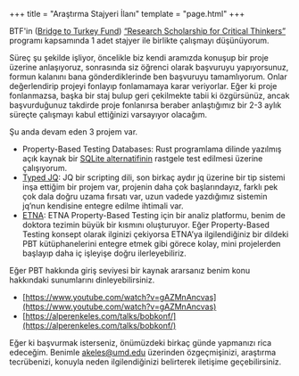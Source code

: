 +++
title = "Araştırma Stajyeri İlanı"
template = "page.html"
+++


BTF'in ([Bridge to Turkey Fund](https://bridgetoturkiye.org)) [“Research Scholarship for Critical Thinkers”](https://bridgetoturkiye.org/our-work/scholarship-programs/research-scholarship-for-critical-thinkers/#:~:text=Research%20Scholarship%20for%20Critical%20Thinkers%20(RSCT),-by%20Bridge%20to&text=Unlike%20traditional%20scholarship%20programs%2C%20RSCT,impact%20of%20the%20support%20provided.) programı kapsamında 1 adet stajyer ile birlikte çalışmayı düşünüyorum.

Süreç şu şekilde işliyor, öncelikle biz kendi aramızda konuşup bir proje üzerine anlaşıyoruz, sonrasında siz öğrenci olarak başvuruyu yapıyorsunuz, formun kalanını bana gönderdiklerinde ben başvuruyu tamamlıyorum. Onlar değerlendirip projeyi fonlayıp fonlamamaya karar veriyorlar. Eğer ki proje fonlanmazsa, başka bir staj bulup geri çekilmekte tabii ki özgürsünüz, ancak başvurduğunuz takdirde proje fonlanırsa beraber anlaştığımız bir 2-3 aylık süreçte çalışmayı kabul ettiğinizi varsayıyor olacağım.

Şu anda devam eden 3 projem var.

* Property-Based Testing Databases: Rust programlama dilinde yazılmış açık kaynak bir [SQLite alternatifinin](https://github.com/tursodatabase/limbo) rastgele test edilmesi üzerine çalışıyorum.
* [Typed JQ](https://github.com/alpaylan/tjq): JQ bir scripting dili, son birkaç aydır jq üzerine bir tip sistemi inşa ettiğim bir projem var, projenin daha çok başlarındayız, farklı pek çok dala doğru uzama fırsatı var, uzun vadede yazdığımız sistemin jq’nun kendisine entegre edilme ihtimali var.
* [ETNA](https://alperenkeles.com/documents/etna.pdf): ETNA Property-Based Testing için bir analiz platformu, benim de doktora tezimin büyük bir kısmını oluşturuyor. Eğer Property-Based Testing konsept olarak ilginizi çekiyorsa ETNA’ya ilgilendiğiniz bir dildeki PBT kütüphanelerini entegre etmek gibi görece kolay, mini projelerden başlayıp daha iç işleyişe doğru ilerleyebiliriz.

Eğer PBT hakkında giriş seviyesi bir kaynak ararsanız benim konu hakkındaki sunumlarını dinleyebilirsiniz.

- [https://www.youtube.com/watch?v=gAZMnAncvas](https://www.youtube.com/watch?v=gAZMnAncvas) 
- [https://alperenkeles.com/talks/bobkonf/](https://alperenkeles.com/talks/bobkonf/)

Eğer ki başvurmak isterseniz, önümüzdeki birkaç günde yapmanızı rica edeceğim. Benimle [akeles@umd.edu](mailto:akeles@umd.edu) üzerinden özgeçmişinizi, araştırma tecrübenizi, konuyla neden ilgilendiğinizi belirterek iletişime geçebilirsiniz.

